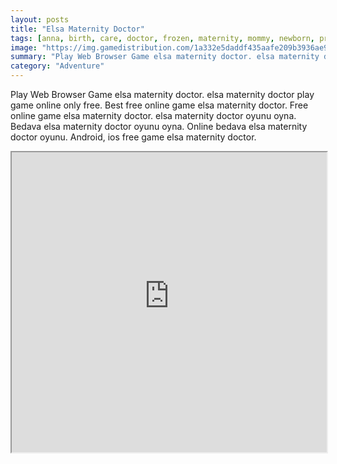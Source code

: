 ```yaml
---
layout: posts
title: "Elsa Maternity Doctor"
tags: [anna, birth, care, doctor, frozen, maternity, mommy, newborn, pregnant, princess, free, online, games, oyna, game, free, games, play, play, games]
image: "https://img.gamedistribution.com/1a332e5daddf435aafe209b3936ae9ea.jpg"
summary: "Play Web Browser Game elsa maternity doctor. elsa maternity doctor play game online only free. Best free online game elsa maternity doctor. Free online game elsa maternity doctor. elsa maternity doctor oyunu oyna. Bedava elsa maternity doctor oyunu oyna. Online bedava elsa maternity doctor oyunu. Android, ios free game elsa maternity doctor."
category: "Adventure"
---
```


Play Web Browser Game elsa maternity doctor. elsa maternity doctor play game online only free. Best free online game elsa maternity doctor. Free online game elsa maternity doctor. elsa maternity doctor oyunu oyna. Bedava elsa maternity doctor oyunu oyna. Online bedava elsa maternity doctor oyunu. Android, ios free game elsa maternity doctor.

<iframe width="100%" height="480px;" src="https://flash.gamedistribution.com?game=1a332e5daddf435aafe209b3936ae9ea"></iframe>